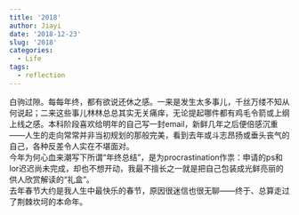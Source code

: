 ```yaml
---
title: '2018'
author: Jiayi
date: '2018-12-23'
slug: '2018'
categories:
  - Life
tags:
  - reflection
---
```

  
白驹过隙。每每年终，都有欲说还休之感。一来是发生太多事儿，千丝万缕不知从何说起；二来这些事儿林林总总其实无关痛痒，无论提起哪件都有鸡毛令箭或上纲上线之感。本科阶段喜欢给明年的自己写一封email，新鲜几年之后便倍感沉重——人生的走向常常并非当初规划的那般完美，看到去年或斗志昂扬或垂头丧气的自己，各种反差令人实在不堪面对。  
今年为何心血来潮写下所谓“年终总结”，是为procrastination作祟：申请的ps和lor迟迟尚未完成，却也不想开动，我最不擅长之一就是把自己包装成光鲜亮丽的供人欣赏解读的“礼盒”。  
去年春节大约是我人生中最快乐的春节，原因很迷信也很无聊——终于、总算走过了荆棘坎坷的本命年。
